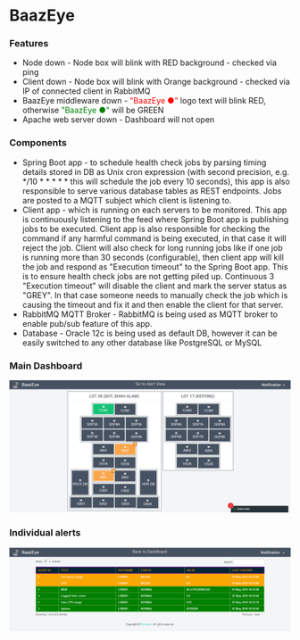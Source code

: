 # BaazEye

### Features
* Node down - Node box will blink with RED background - checked via ping
* Client down - Node box will blink with Orange background - checked via IP of connected client in RabbitMQ
* BaazEye middleware down - <span style="color:red">"BaazEye ●"</span> logo text will blink RED, otherwise <span style="color:green">"BaazEye ●"</span> will be GREEN
* Apache web server down - Dashboard will not open

### Components
* Spring Boot app - to schedule health check jobs by parsing timing details stored in DB as Unix cron expression (with second precision, e.g. */10 * * * * * this will schedule the job every 10 seconds), this app is also responsible to serve various database tables as REST endpoints. Jobs are posted to a MQTT subject which client is listening to.
* Client app - which is running on each servers to be monitored. This app is continuously listening to the feed where Spring Boot app is publishing jobs to be executed. Client app is also responsible for checking the command if any harmful command is being executed, in that case it will reject the job. Client will also check for long running jobs like if one job is running more than 30 seconds (configurable), then client app will kill the job and respond as "Execution timeout" to the Spring Boot app. This is to ensure health check jobs are not getting piled up. Continuous 3 "Execution timeout" will disable the client and mark the server status as "GREY". In that case someone needs to manually check the job which is causing the timeout and fix it and then enable the client for that server.
* RabbitMQ MQTT Broker - RabbitMQ is being used as MQTT broker to enable pub/sub feature of this app.
* Database - Oracle 12c is being used as default DB, however it can be easily switched to any other database like PostgreSQL or MySQL

### Main Dashboard

![Main DashBoard](https://github.com/ashimloves/BaazEye/raw/master/baazeye1.PNG)

### Individual alerts

![Individual Alerts](https://github.com/ashimloves/BaazEye/raw/master/baazeye2.PNG)
